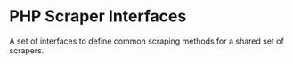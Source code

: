# PHP Scraper Interfaces

A set of interfaces to define common scraping methods for a shared set of scrapers.
